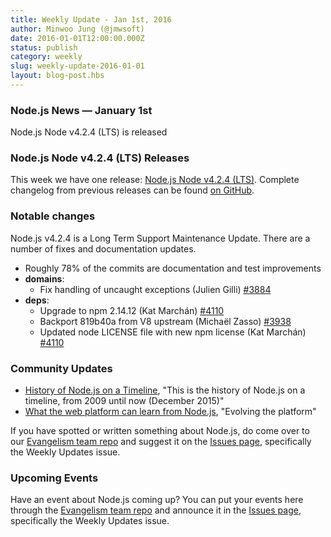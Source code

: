 ```yaml
---
title: Weekly Update - Jan 1st, 2016
author: Minwoo Jung (@jmwsoft)
date: 2016-01-01T12:00:00.000Z
status: publish
category: weekly
slug: weekly-update-2016-01-01
layout: blog-post.hbs
---
```


### Node.js News — January 1st

Node.js Node v4.2.4 (LTS) is released

### Node.js Node v4.2.4 (LTS) Releases

This week we have one release: [Node.js Node v4.2.4 (LTS)](https://nodejs.org/en/blog/release/v4.2.4/). Complete changelog from previous releases can be found [on GitHub](https://github.com/nodejs/node/blob/main/CHANGELOG.md).

### Notable changes

Node.js v4.2.4 is a Long Term Support Maintenance Update. There are a number
of fixes and documentation updates.

- Roughly 78% of the commits are documentation and test improvements
- **domains**:
  - Fix handling of uncaught exceptions (Julien Gilli) [#3884](https://github.com/nodejs/node/pull/3884)
- **deps**:
  - Upgrade to npm 2.14.12 (Kat Marchán) [#4110](https://github.com/nodejs/node/pull/4110)
  - Backport 819b40a from V8 upstream (Michaël Zasso) [#3938](https://github.com/nodejs/node/pull/3938)
  - Updated node LICENSE file with new npm license (Kat Marchán) [#4110](https://github.com/nodejs/node/pull/4110)

### Community Updates

- [History of Node.js on a Timeline](https://blog.risingstack.com/history-of-node-js/), "This is the history of Node.js on a timeline, from 2009 until now (December 2015)"
- [What the web platform can learn from Node.js](https://developer.atlassian.com/blog/2015/11/what-the-web-platform-can-learn-from-nodejs/), "Evolving the platform"

If you have spotted or written something about Node.js, do come over to our [Evangelism team repo](https://github.com/nodejs/evangelism) and suggest it on the [Issues page](https://github.com/nodejs/evangelism/issues), specifically the Weekly Updates issue.

### Upcoming Events

Have an event about Node.js coming up? You can put your events here through the [Evangelism team repo](https://github.com/nodejs/evangelism) and announce it in the [Issues page](https://github.com/nodejs/evangelism/issues), specifically the Weekly Updates issue.

